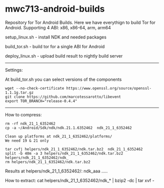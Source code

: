 # mwc713-android-builds

Repository for Tor Android Builds. 
Here we have everythign to build Tor for Android. Supporting 4 ABI:  x86, x86-64, arm, arm64

setup_linux.sh - install NDK and needed packages

build_tor.sh - build tor for a single ABI for Android

deploy_linux.sh - upload build result to nightly build server

----------------------

Settings:

At  build_tor.sh  you can select versions of the components 
```
wget --no-check-certificate https://www.openssl.org/source/openssl-1.1.1g.tar.gz
git clone https://github.com/marcotessarotto/libevent
export TOR_BRANCH="release-0.4.4"
``` 

----------------------

How to compress:
```
rm -rf ndk_21_1_6352462
cp -a ~/Android/Sdk/ndk/ndk.21.1.6352462  ndk_21_1_6352462

Clean up platforms at ndk_21_1_6352462/platforms/
We need 19 & 21 only

tar cvfj helpers/ndk_21_1_6352462/ndk.tar.bz2  ndk_21_1_6352462
split -b 40m -a 3 helpers/ndk_21_1_6352462/ndk.tar.bz2 helpers/ndk_21_1_6352462/ndk_
rm helpers/ndk_21_1_6352462/ndk.tar.bz2
```
Results at helpers/ndk_21_1_6352462/: ndk_aaa  .....


How to extract:
cat helpers/ndk_21_1_6352462/ndk_* | bzip2 -dc | tar xvf -

